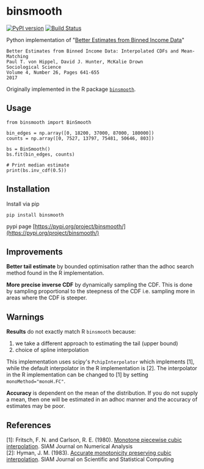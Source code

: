 # binsmooth

[![PyPI version](https://badge.fury.io/py/binsmooth.svg)](https://badge.fury.io/py/binsmooth)
[![Build Status](https://travis-ci.org/sjtrny/binsmooth.svg?branch=master)](https://travis-ci.org/sjtrny/binsmooth)

Python implementation of "[Better Estimates from Binned Income Data][1]"

	Better Estimates from Binned Income Data: Interpolated CDFs and Mean-Matching
	Paul T. von Hippel, David J. Hunter, McKalie Drown
	Sociological Science
	Volume 4, Number 26, Pages 641-655
	2017

Originally implemented in the R package [`binsmooth`][2].

## Usage

    from binsmooth import BinSmooth
    
    bin_edges = np.array([0, 18200, 37000, 87000, 180000])
    counts = np.array([0, 7527, 13797, 75481, 50646, 803])
    
    bs = BinSmooth()
    bs.fit(bin_edges, counts)
    
    # Print median estimate
    print(bs.inv_cdf(0.5))

## Installation

Install via pip

    pip install binsmooth

pypi page [https://pypi.org/project/binsmooth/](https://pypi.org/project/binsmooth/)

## Improvements

**Better tail estimate** by bounded optimisation rather than the adhoc search
method found in the R implementation.

**More precise inverse CDF** by dynamically sampling the CDF. This is done
by sampling proportional to the steepness of the CDF i.e. sampling more
in areas where the CDF is steeper.

## Warnings

**Results** do not exactly match R `binsmooth` because:
1. we take a different approach to estimating the tail (upper bound)
2. choice of spline interpolation

This implementation uses scipy's `PchipInterpolator` which implements \[1\],
while the default interpolator in the R implementation is \[2\]. The interpolator
in the R implementation can be changed to \[1\] by setting `monoMethod="monoH.FC"`.

**Accuracy** is dependent on the mean of the distribution. If you do
not supply a mean, then one will be estimated in an adhoc manner and the accuracy
of estimates may be poor.

## References

\[1\]: Fritsch, F. N. and Carlson, R. E. (1980). [Monotone piecewise cubic interpolation][3]. SIAM Journal on Numerical Analysis  
\[2\]: Hyman, J. M. (1983). [Accurate monotonicity preserving cubic interpolation][4]. SIAM Journal on Scientific and Statistical Computing

[1]: https://sociologicalscience.com/download/vol-4/november/SocSci_v4_641to655.pdf
[2]: https://cran.r-project.org/web/packages/binsmooth/
[3]: http://www.ams.sunysb.edu/~jiao/teaching/ams527_spring13/lectures/SNA000238.pdf
[4]: https://www.osti.gov/servlets/purl/5328033